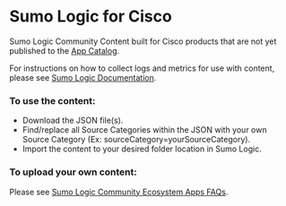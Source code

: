 # Sumo Logic for Cisco
Sumo Logic Community Content built for Cisco products that are not yet published to the [App Catalog](https://help.sumologic.com/docs/integrations/).

For instructions on how to collect logs and metrics for use with content, please see [Sumo Logic Documentation](https://help.sumologic.com/docs/send-data/).

### To use the content:
- Download the JSON file(s).
- Find/replace all Source Categories within the JSON with your own Source Category (Ex: sourceCategory=yourSourceCategory).
- Import the content to your desired folder location in Sumo Logic.

### To upload your own content:
Please see [Sumo Logic Community Ecosystem Apps FAQs](https://help.sumologic.com/docs/integrations/community-ecosystem-apps/#faq).